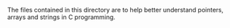 The files contained in this directory are to help better understand pointers, arrays and strings in C programming.

